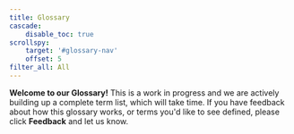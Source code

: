 ```yaml
---
title: Glossary
cascade:
    disable_toc: true
scrollspy:
    target: '#glossary-nav'
    offset: 5
filter_all: All
---
```


<div class="alert alert-info"><strong>Welcome to our Glossary!</strong> This is a work in progress and we are actively building up a complete term list, which will take time. If you have feedback about how this glossary works, or terms you'd like to see defined, please click <strong>Feedback</strong> and let us know.</a></div>
